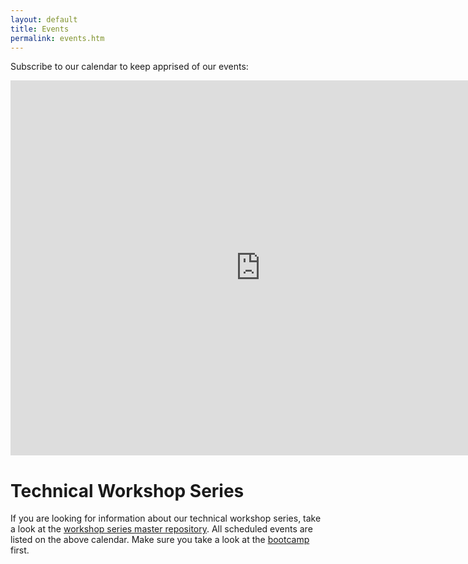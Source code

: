 ```yaml
---
layout: default
title: Events
permalink: events.htm
---
```

Subscribe to our calendar to keep apprised of our events:
<iframe src="https://calendar.google.com/calendar/embed?src=umass.amherst.cs.women%40gmail.com&ctz=America/New_York" style="border: 0" width="800" height="600" frameborder="0" scrolling="no"></iframe>

# Technical Workshop Series
If you are looking for information about our technical workshop series, take a look at the [workshop series master repository](https://github.com/CSWomenUMass/tech-skills-workshops). All scheduled events are listed on the above calendar. Make sure you take a look at the [bootcamp](https://github.com/CSWomenUMass/bootcamp) first.